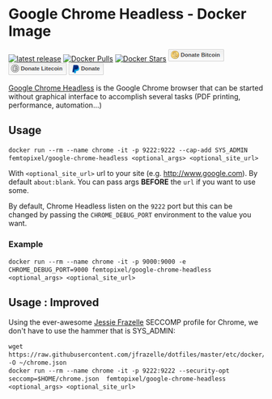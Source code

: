 Google Chrome Headless - Docker Image
================================

[![latest release](https://img.shields.io/github/release/femtopixel/docker-google-chrome-headless.svg "latest release")](http://github.com/femtopixel/docker-google-chrome-headless/releases)
[![Docker Pulls](https://img.shields.io/docker/pulls/femtopixel/google-chrome-headless.svg)](https://hub.docker.com/r/femtopixel/google-chrome-headless/)
[![Docker Stars](https://img.shields.io/docker/stars/femtopixel/google-chrome-headless.svg)](https://hub.docker.com/r/femtopixel/google-chrome-headless/)
[![Bitcoin donation](https://github.com/jaymoulin/jaymoulin.github.io/raw/master/btc.png "Bitcoin donation")](https://m.freewallet.org/id/374ad82e/btc)
[![Litecoin donation](https://github.com/jaymoulin/jaymoulin.github.io/raw/master/ltc.png "Litecoin donation")](https://m.freewallet.org/id/374ad82e/ltc)
[![PayPal donation](https://github.com/jaymoulin/jaymoulin.github.io/raw/master/ppl.png "PayPal donation")](https://www.paypal.me/jaymoulin)

[Google Chrome Headless](https://developers.google.com/web/updates/2017/04/headless-chrome) is the Google Chrome browser that can be started without graphical interface to accomplish several tasks (PDF printing, performance, automation...)

Usage
-----

```
docker run --rm --name chrome -it -p 9222:9222 --cap-add SYS_ADMIN femtopixel/google-chrome-headless <optional_args> <optional_site_url> 
```

With `<optional_site_url>` url to your site (e.g. http://www.google.com). By default `about:blank`. You can pass args **BEFORE** the `url` if you want to use some.

By default, Chrome Headless listen on the `9222` port but this can be changed by passing the `CHROME_DEBUG_PORT` environment to the value you want.

### Example

```
docker run --rm --name chrome -it -p 9000:9000 -e CHROME_DEBUG_PORT=9000 femtopixel/google-chrome-headless <optional_args> <optional_site_url> 
```
 
Usage : Improved
----------------

Using the ever-awesome [Jessie Frazelle](https://twitter.com/jessfraz) SECCOMP profile for Chrome, we don't have to use the hammer that is SYS_ADMIN:

```
wget https://raw.githubusercontent.com/jfrazelle/dotfiles/master/etc/docker/seccomp/chrome.json -O ~/chrome.json
docker run --rm --name chrome -it -p 9222:9222 --security-opt seccomp=$HOME/chrome.json  femtopixel/google-chrome-headless <optional_args> <optional_site_url> 
```
